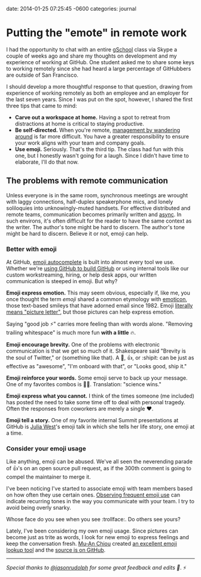 date: 2014-01-25 07:25:45 -0600
categories: journal

# Putting the "emote" in remote work

I had the opportunity to chat with an entire [gSchool][] class via Skype a
couple of weeks ago and share my thoughts on development and my experience of
working at GitHub. One student asked me to share some keys to working remotely
since she had heard a large percentage of GitHubbers are outside of San
Francisco.

I should develop a more thoughtful response to that question, drawing from
experience of working remotely as both an employee and an employer for the last
seven years. Since I was put on the spot, however, I shared the first three
tips that came to mind:

- **Carve out a workspace at home.** Having a spot to retreat from distractions
  at home is critical to staying productive.
- **Be self-directed.** When you're remote, [management by wandering
  around][mgmt] is far more difficult. You have a greater responsibility to
  ensure your work aligns with your team and company goals.
- **Use emoji.** Seriously. That's the third tip. The class had fun with this
  one, but I honestly wasn't going for a laugh. Since I didn't have time to
  elaborate, I'll do that now.

## The problems with remote communication

Unless everyone is in the same room, synchronous meetings are wrought with
laggy connections, half-duplex speakerphone mics, and lonely soliloquies into
unknowingly-muted handsets. For effective distributed and remote teams,
communication becomes primarily written and [async][]. In such environs, it's
often difficult for the reader to have the same context as the writer. The
author's tone might be hard to discern. The author's tone might be hard to
discern. Believe it or not, emoji can help.

### Better with emoji

At GitHub, [emoji autocomplete][] is built into almost every tool we use.
Whether we're [using GitHub to build GitHub][zach] or using internal tools like
our custom workstreaming, hiring, or help desk apps, our written communication
is steeped in emoji. But why?

**Emoji express emotion.** This may seem obvious, especially if, like me, you
once thought the term _emoji_ shared a common etymology with [emoticon][],
those text-based smileys that have adorned email since 1982. Emoji [literally
means "picture letter"][emoji], but those pictures can help express emotion.

Saying "good job :zap:" carries more feeling than with words alone. "Removing
trailing whitespace" is much more fun **with a little** :fire:.

**Emoji encourage brevity.** One of the problems with electronic communication
is that we get so much of it.  Shakespeare said "Brevity is the soul of
Twitter," or (something like that). A :metal:, :+1:, or :shipit: can be just as
effective as "awesome", "I'm onboard with that", or "Looks good, ship it."

**Emoji reinforce your words.** Some emoji serve to back up your message. One
of my favorites combos is :microscope::checkered_flag:. Translation: "science
wins."

**Emoji express what you cannot.** I think of the times someone (me included)
has posted the need to take some time off to deal with personal tragedy. Often
the responses from coworkers are merely a single :heart:.

**Emoji tell a story.** One of my favorite internal Summit presentations at
GitHub is [Julia West][]'s emoji talk in which she tells her life story, one
emoji at a time.

### Consider your emoji usage

Like anything, emoji can be abused. We've all seen the neverending parade of
:+1:'s on an open source pull request, as if the 300th comment is going to
compel the maintainer to merge it.

I've been noticing I've started to associate emoji with team members based on
how often they use certain ones. [Observing frequent emoji use][tracker] can
indicate recurring tones in the way you communicate with your team. I try to
avoid being overly snarky.

Whose face do you see when you see :trollface:. Do others see yours?

Lately, I've been considering my own emoji usage.  Since pictures can become
just as trite as words, I look for new emoji to express feelings and keep the
conversation fresh. [Mu-An Chiou][] created [an excellent emoji lookup
tool][picker] and the [source is on GitHub][picker-source].

---
_Special thanks to [@jasonrudolph][] for some great feedback and edits
:pencil:_. :zap:

[gSchool]: https://www.gschool.it/
[mgmt]: http://en.wikipedia.org/wiki/Management_by_wandering_around
[emoji autocomplete]: https://github.com/blog/1289-emoji-autocomplete
[async]: http://zachholman.com/posts/how-github-works-asynchronous/
[zach]: http://zachholman.com/talk/how-github-uses-github-to-build-github/
[emoticon]: http://en.wikipedia.org/wiki/Emoticon
[emoji]: http://en.wikipedia.org/wiki/Emoji
[Julia West]: https://twitter.com/juliamae
[tracker]: http://www.emojitracker.com/
[picker]: http://emoji.muan.co/
[picker-source]: https://github.com/muan/emoji
[@jasonrudolph]: https://twitter.com/jasonrudolph
[Mu-an Chiou]: https://twitter.com/muanchiou
